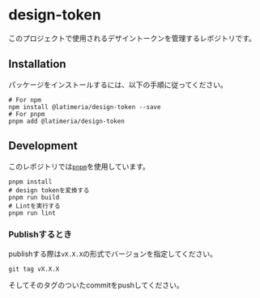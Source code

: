 # design-token

このプロジェクトで使用されるデザイントークンを管理するレポジトリです。

## Installation

パッケージをインストールするには、以下の手順に従ってください。
```shell
# For npm
npm install @latimeria/design-token --save
# For pnpm
pnpm add @latimeria/design-token
```

## Development

このレポジトリでは[`pnpm`](https://pnpm.io/)を使用しています。

```shell
pnpm install
# design tokenを変換する
pnpm run build
# Lintを実行する
pnpm run lint
```
### Publishするとき
publishする際は`vX.X.X`の形式でバージョンを指定してください。
```shell
git tag vX.X.X
```
そしてそのタグのついたcommitをpushしてください。